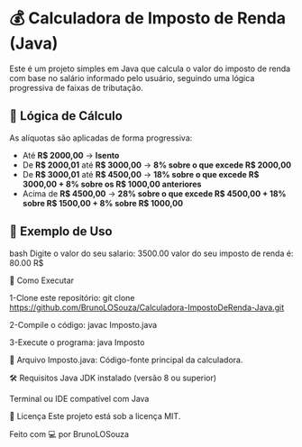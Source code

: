 # 💰 Calculadora de Imposto de Renda (Java)

Este é um projeto simples em Java que calcula o valor do imposto de renda com base no salário informado pelo usuário, seguindo uma lógica progressiva de faixas de tributação.

## 🧮 Lógica de Cálculo

As alíquotas são aplicadas de forma progressiva:

- Até **R$ 2000,00** → **Isento**
- De **R$ 2000,01** até **R$ 3000,00** → **8% sobre o que excede R$ 2000,00**
- De **R$ 3000,01** até **R$ 4500,00** → **18% sobre o que excede R$ 3000,00 + 8% sobre os R$ 1000,00 anteriores**
- Acima de **R$ 4500,00** → **28% sobre o que excede R$ 4500,00 + 18% sobre R$ 1500,00 + 8% sobre R$ 1000,00**

## 📌 Exemplo de Uso

bash
Digite o valor do seu salario: 3500.00
valor do seu imposto de renda é: 80.00 R$

🚀 Como Executar

1-Clone este repositório:
git clone https://github.com/BrunoLOSouza/Calculadora-ImpostoDeRenda-Java.git

2-Compile o código:
javac Imposto.java

3-Execute o programa:
java Imposto

📁 Arquivo
Imposto.java: Código-fonte principal da calculadora.

🛠️ Requisitos
Java JDK instalado (versão 8 ou superior)

Terminal ou IDE compatível com Java

📄 Licença
Este projeto está sob a licença MIT.

Feito com 💻 por BrunoLOSouza

